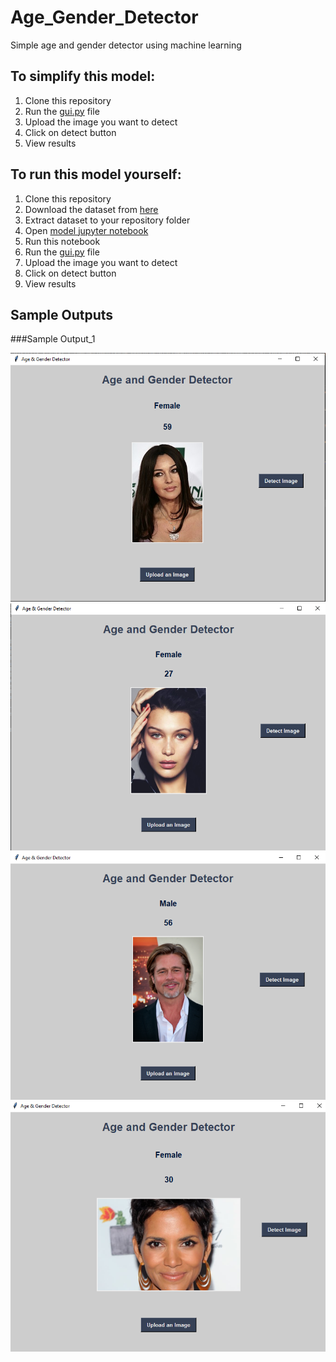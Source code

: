 # Age_Gender_Detector
Simple age and gender detector using machine learning 
## To simplify this model:
1. Clone this repository
2. Run the [gui.py](https://github.com/srinivasprabhas/Age_Gender_Detector/blob/main/gui.py) file
3. Upload the image you want to detect
4. Click on detect button
5. View results


## To run this model yourself:
1. Clone this repository
2. Download the dataset from [here](https://www.kaggle.com/datasets/jangedoo/utkface-new)
3. Extract dataset to your repository folder
4. Open [model jupyter notebook](https://github.com/srinivasprabhas/Age_Gender_Detector/blob/main/Model.ipynb)
5. Run this notebook
6. Run the [gui.py](https://github.com/srinivasprabhas/Age_Gender_Detector/blob/main/gui.py) file
7. Upload the image you want to detect
8. Click on detect button
9. View results


## Sample Outputs
###Sample Output_1


![Sample output1](https://github.com/srinivasprabhas/Age_Gender_Detector/blob/main/Output_Image_1.PNG)
![Sample output1](https://github.com/srinivasprabhas/Age_Gender_Detector/blob/main/Output_Image_2.PNG)
![Sample output1](https://github.com/srinivasprabhas/Age_Gender_Detector/blob/main/Output_Image_3.PNG)
![Sample output1](https://github.com/srinivasprabhas/Age_Gender_Detector/blob/main/Output_Image_4.PNG)
